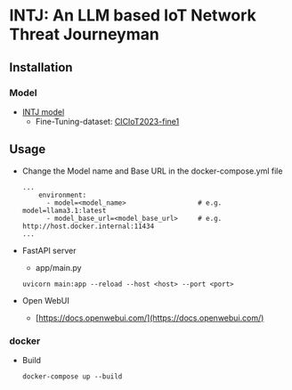 # INTJ: An LLM based IoT Network Threat Journeyman

## Installation

### Model

- [INTJ model](https://huggingface.co/XD3an/Llama-3.1-8b-4bit-IoT-SecConsultant)
    - Fine-Tuning-dataset: [CICIoT2023-fine1](https://huggingface.co/datasets/XD3an/CICIoT2023-fine1)

## Usage

- Change the Model name and Base URL in the docker-compose.yml file
    ```
    ...
        environment:
          - model=<model_name>                  # e.g. model=llama3.1:latest
          - model_base_url=<model_base_url>     # e.g. http://host.docker.internal:11434
    ...
    ```

- FastAPI server
    - app/main.py
    ```
    uvicorn main:app --reload --host <host> --port <port>
    ```

- Open WebUI
    - [https://docs.openwebui.com/](https://docs.openwebui.com/)


### docker

- Build
    ```
    docker-compose up --build
    ```